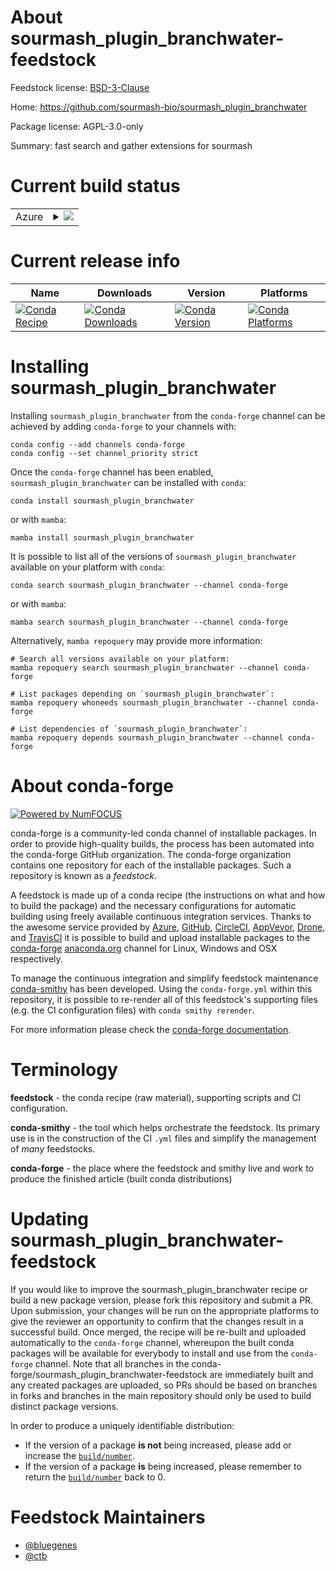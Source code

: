 About sourmash_plugin_branchwater-feedstock
===========================================

Feedstock license: [BSD-3-Clause](https://github.com/conda-forge/sourmash_plugin_branchwater-feedstock/blob/main/LICENSE.txt)

Home: https://github.com/sourmash-bio/sourmash_plugin_branchwater

Package license: AGPL-3.0-only

Summary: fast search and gather extensions for sourmash

Current build status
====================


<table>
    
  <tr>
    <td>Azure</td>
    <td>
      <details>
        <summary>
          <a href="https://dev.azure.com/conda-forge/feedstock-builds/_build/latest?definitionId=20928&branchName=main">
            <img src="https://dev.azure.com/conda-forge/feedstock-builds/_apis/build/status/sourmash_plugin_branchwater-feedstock?branchName=main">
          </a>
        </summary>
        <table>
          <thead><tr><th>Variant</th><th>Status</th></tr></thead>
          <tbody><tr>
              <td>linux_64_python3.10.____cpython</td>
              <td>
                <a href="https://dev.azure.com/conda-forge/feedstock-builds/_build/latest?definitionId=20928&branchName=main">
                  <img src="https://dev.azure.com/conda-forge/feedstock-builds/_apis/build/status/sourmash_plugin_branchwater-feedstock?branchName=main&jobName=linux&configuration=linux%20linux_64_python3.10.____cpython" alt="variant">
                </a>
              </td>
            </tr><tr>
              <td>linux_64_python3.11.____cpython</td>
              <td>
                <a href="https://dev.azure.com/conda-forge/feedstock-builds/_build/latest?definitionId=20928&branchName=main">
                  <img src="https://dev.azure.com/conda-forge/feedstock-builds/_apis/build/status/sourmash_plugin_branchwater-feedstock?branchName=main&jobName=linux&configuration=linux%20linux_64_python3.11.____cpython" alt="variant">
                </a>
              </td>
            </tr><tr>
              <td>linux_64_python3.8.____cpython</td>
              <td>
                <a href="https://dev.azure.com/conda-forge/feedstock-builds/_build/latest?definitionId=20928&branchName=main">
                  <img src="https://dev.azure.com/conda-forge/feedstock-builds/_apis/build/status/sourmash_plugin_branchwater-feedstock?branchName=main&jobName=linux&configuration=linux%20linux_64_python3.8.____cpython" alt="variant">
                </a>
              </td>
            </tr><tr>
              <td>linux_64_python3.9.____73_pypy</td>
              <td>
                <a href="https://dev.azure.com/conda-forge/feedstock-builds/_build/latest?definitionId=20928&branchName=main">
                  <img src="https://dev.azure.com/conda-forge/feedstock-builds/_apis/build/status/sourmash_plugin_branchwater-feedstock?branchName=main&jobName=linux&configuration=linux%20linux_64_python3.9.____73_pypy" alt="variant">
                </a>
              </td>
            </tr><tr>
              <td>linux_64_python3.9.____cpython</td>
              <td>
                <a href="https://dev.azure.com/conda-forge/feedstock-builds/_build/latest?definitionId=20928&branchName=main">
                  <img src="https://dev.azure.com/conda-forge/feedstock-builds/_apis/build/status/sourmash_plugin_branchwater-feedstock?branchName=main&jobName=linux&configuration=linux%20linux_64_python3.9.____cpython" alt="variant">
                </a>
              </td>
            </tr>
          </tbody>
        </table>
      </details>
    </td>
  </tr>
</table>

Current release info
====================

| Name | Downloads | Version | Platforms |
| --- | --- | --- | --- |
| [![Conda Recipe](https://img.shields.io/badge/recipe-sourmash_plugin_branchwater-green.svg)](https://anaconda.org/conda-forge/sourmash_plugin_branchwater) | [![Conda Downloads](https://img.shields.io/conda/dn/conda-forge/sourmash_plugin_branchwater.svg)](https://anaconda.org/conda-forge/sourmash_plugin_branchwater) | [![Conda Version](https://img.shields.io/conda/vn/conda-forge/sourmash_plugin_branchwater.svg)](https://anaconda.org/conda-forge/sourmash_plugin_branchwater) | [![Conda Platforms](https://img.shields.io/conda/pn/conda-forge/sourmash_plugin_branchwater.svg)](https://anaconda.org/conda-forge/sourmash_plugin_branchwater) |

Installing sourmash_plugin_branchwater
======================================

Installing `sourmash_plugin_branchwater` from the `conda-forge` channel can be achieved by adding `conda-forge` to your channels with:

```
conda config --add channels conda-forge
conda config --set channel_priority strict
```

Once the `conda-forge` channel has been enabled, `sourmash_plugin_branchwater` can be installed with `conda`:

```
conda install sourmash_plugin_branchwater
```

or with `mamba`:

```
mamba install sourmash_plugin_branchwater
```

It is possible to list all of the versions of `sourmash_plugin_branchwater` available on your platform with `conda`:

```
conda search sourmash_plugin_branchwater --channel conda-forge
```

or with `mamba`:

```
mamba search sourmash_plugin_branchwater --channel conda-forge
```

Alternatively, `mamba repoquery` may provide more information:

```
# Search all versions available on your platform:
mamba repoquery search sourmash_plugin_branchwater --channel conda-forge

# List packages depending on `sourmash_plugin_branchwater`:
mamba repoquery whoneeds sourmash_plugin_branchwater --channel conda-forge

# List dependencies of `sourmash_plugin_branchwater`:
mamba repoquery depends sourmash_plugin_branchwater --channel conda-forge
```


About conda-forge
=================

[![Powered by
NumFOCUS](https://img.shields.io/badge/powered%20by-NumFOCUS-orange.svg?style=flat&colorA=E1523D&colorB=007D8A)](https://numfocus.org)

conda-forge is a community-led conda channel of installable packages.
In order to provide high-quality builds, the process has been automated into the
conda-forge GitHub organization. The conda-forge organization contains one repository
for each of the installable packages. Such a repository is known as a *feedstock*.

A feedstock is made up of a conda recipe (the instructions on what and how to build
the package) and the necessary configurations for automatic building using freely
available continuous integration services. Thanks to the awesome service provided by
[Azure](https://azure.microsoft.com/en-us/services/devops/), [GitHub](https://github.com/),
[CircleCI](https://circleci.com/), [AppVeyor](https://www.appveyor.com/),
[Drone](https://cloud.drone.io/welcome), and [TravisCI](https://travis-ci.com/)
it is possible to build and upload installable packages to the
[conda-forge](https://anaconda.org/conda-forge) [anaconda.org](https://anaconda.org/)
channel for Linux, Windows and OSX respectively.

To manage the continuous integration and simplify feedstock maintenance
[conda-smithy](https://github.com/conda-forge/conda-smithy) has been developed.
Using the ``conda-forge.yml`` within this repository, it is possible to re-render all of
this feedstock's supporting files (e.g. the CI configuration files) with ``conda smithy rerender``.

For more information please check the [conda-forge documentation](https://conda-forge.org/docs/).

Terminology
===========

**feedstock** - the conda recipe (raw material), supporting scripts and CI configuration.

**conda-smithy** - the tool which helps orchestrate the feedstock.
                   Its primary use is in the construction of the CI ``.yml`` files
                   and simplify the management of *many* feedstocks.

**conda-forge** - the place where the feedstock and smithy live and work to
                  produce the finished article (built conda distributions)


Updating sourmash_plugin_branchwater-feedstock
==============================================

If you would like to improve the sourmash_plugin_branchwater recipe or build a new
package version, please fork this repository and submit a PR. Upon submission,
your changes will be run on the appropriate platforms to give the reviewer an
opportunity to confirm that the changes result in a successful build. Once
merged, the recipe will be re-built and uploaded automatically to the
`conda-forge` channel, whereupon the built conda packages will be available for
everybody to install and use from the `conda-forge` channel.
Note that all branches in the conda-forge/sourmash_plugin_branchwater-feedstock are
immediately built and any created packages are uploaded, so PRs should be based
on branches in forks and branches in the main repository should only be used to
build distinct package versions.

In order to produce a uniquely identifiable distribution:
 * If the version of a package **is not** being increased, please add or increase
   the [``build/number``](https://docs.conda.io/projects/conda-build/en/latest/resources/define-metadata.html#build-number-and-string).
 * If the version of a package **is** being increased, please remember to return
   the [``build/number``](https://docs.conda.io/projects/conda-build/en/latest/resources/define-metadata.html#build-number-and-string)
   back to 0.

Feedstock Maintainers
=====================

* [@bluegenes](https://github.com/bluegenes/)
* [@ctb](https://github.com/ctb/)

